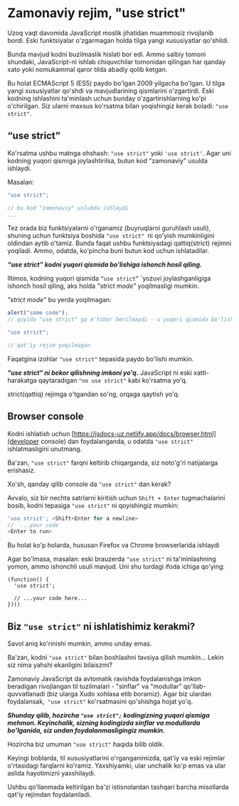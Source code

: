 # Zamonaviy rejim, "use strict"
 
Uzoq vaqt davomida JavaScript moslik jihatidan muammosiz rivojlanib bordi. Eski funktsiyalar o'zgarmagan holda tilga yangi xususiyatlar qo'shildi.

Bunda mavjud kodni buzilmaslik hislati bor edi. Ammo salbiy tomoni shundaki, JavaScript-ni ishlab chiquvchilar tomonidan qilingan har qanday xato yoki nomukammal qaror tilda abadiy qolib ketgan.

Bu holat ECMAScript 5 (ES5) paydo bo'lgan 2009 yilgacha bo'lgan. U tilga yangi xususiyatlar qo'shdi va mavjudlarining qismlarini o'zgartirdi. Eski kodning ishlashini ta'minlash uchun bunday o'zgartirishlarning ko'pi o'chirilgan. Siz ularni maxsus ko'rsatma bilan yoqishingiz kerak boladi: ```"use strict"```.

## “use strict”
Ko'rsatma ushbu matnga ohshash: ```"use strict"``` yoki ```'use strict'```. Agar uni kodning yuqori qismiga joylashtirilsa, butun kod "zamonaviy" usulda ishlaydi.

Masalan:
```javascript
"use strict";

// bu kod "zamonaviy" uslubda ishlaydi
...
```

Tez orada biz funktsiyalarni o'rganamiz (buyruqlarni guruhlash usuli), shuning uchun funktsiya boshida ```"use strict" ```ni qo'yish mumkinligini oldindan aytib o'tamiz. Bunda faqat ushbu funktsiyadagi qattiq(strict) rejimni yoqiladi. Ammo, odatda, ko'pincha buni butun kod uchun ishlatadilar.

***“use strict” kodni yuqori qismida bo'lishiga ishonch hosil qiling.***

Iltimos, kodning yuqori qismida ```“use strict”``` `yozuvi joylashganligiga ishonch hosil qiling, aks holda *"strict mode"* yoqilmasligi mumkin.

*"strict mode"* bu yerda yoqilmagan:
```javascript
alert("some code");
// quyida "use strict" ga e'tibor berilmaydi - u yuqori qismida bo'lishi kerak

"use strict";

// qat'iy rejim yoqilmagan
```

Faqatgina izohlar ```"use strict"``` tepasida paydo bo'lishi mumkin.

***"use strict" ni bekor qilishning imkoni yo'q.***
JavaScript ni eski xatti-harakatga qaytaradigan ```"no use strict"``` kabi ko'rsatma yo'q.

strict(qattiq) rejimga o'tgandan so'ng, orqaga qaytish yo'q.

## Browser console

Kodni ishlatish uchun [https://jsdocs-uz.netlify.app/docs/browser.html](developer console) dan foydalanganda, u odatda ```"use strict" ```ishlatmasligini unutmang.

Ba'zan, ```"use strict"``` farqni keltirib chiqarganda, siz noto'g'ri natijalarga erishasiz.

Xo'sh, qanday qilib console da ```"use strict"``` dan kerak?

Avvalo, siz bir nechta satrlarni kiritish uchun ```Shift + Enter``` tugmachalarini bosib, kodni tepasiga ```"use strict"``` ni qoyishingiz mumkin:
```javascript
'use strict'; <Shift+Enter for a newline>
//  ...your code
<Enter to run>
```
Bu holat ko'p holarda, hususan Firefox va Chrome browserlarida ishlaydi

Agar bo'lmasa, masalan: eski brauzerda ```"use strict"``` ni ta'minlashning yomon, ammo ishonchli usuli mavjud. Uni shu turdagi ifoda ichiga qo'ying:
```javascrip
(function() {
  'use strict';

  // ...your code here...
})()
```

## Biz ```"use strict"``` ni ishlatishimiz kerakmi?

Savol aniq ko'rinishi mumkin, ammo unday emas.

Ba'zan, kodni ```"use strict"``` bilan boshlashni tavsiya qilish mumkin... Lekin siz nima yahshi ekanligini bilaiszmi?

Zamonaviy JavaScript da avtomatik ravishda foydalanishga imkon beradigan rivojlangan til tuzilmalari -  "sinflar" va "modullar" qo'llab-quvvatlanadi (biz ularga Xudo xohlasa etib boramiz). Agar biz ulardan foydalansak,``` "use strict"``` ko'rsatmasini qo'shishga hojat yo'q.


***Shunday qilib, hozircha ```"use strict";``` kodingizning yuqori qismiga mehmon. Keyinchalik, sizning kodingizda sinflar va modullarda bo'lganida, siz undan foydalanmasligingiz mumkin.***

Hozircha biz umuman ```"use strict"``` haqida bilib oldik.

Keyingi boblarda, til xususiyatlarini o'rganganimizda, qat'iy va eski rejimlar o'rtasidagi farqlarni ko'ramiz. Yaxshiyamki, ular unchalik ko'p emas va ular aslida hayotimizni yaxshilaydi.

Ushbu qo'llanmada keltirilgan ba'zi istisnolardan tashqari barcha misollarda qat'iy rejimdan foydalaniladi.
